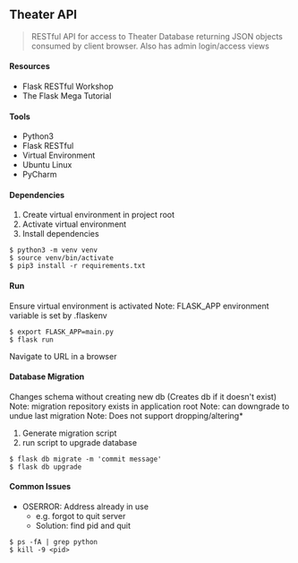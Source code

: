 ## Theater API

>RESTful API for access to Theater Database returning JSON objects consumed by client browser.
>Also has admin login/access views

#### Resources
* Flask RESTful Workshop
* The Flask Mega Tutorial

#### Tools
* Python3
* Flask RESTful
* Virtual Environment
* Ubuntu Linux
* PyCharm

#### Dependencies 
1. Create virtual environment in project root
2. Activate virtual environment
3. Install dependencies

```
$ python3 -m venv venv
$ source venv/bin/activate
$ pip3 install -r requirements.txt 
```

#### Run
Ensure virtual environment is activated
Note: FLASK_APP environment variable is set by .flaskenv

```
$ export FLASK_APP=main.py
$ flask run
```
   
Navigate to URL in a browser

#### Database Migration
Changes schema without creating new db (Creates db if it doesn't exist)
Note: migration repository exists in application root
Note: can downgrade to undue last migration
Note: Does not support dropping/altering*

1. Generate migration script
2. run script to upgrade database

```
$ flask db migrate -m 'commit message'
$ flask db upgrade
```

#### Common Issues
* OSERROR: Address already in use
    * e.g. forgot to quit server
    * Solution: find pid and quit

```
$ ps -fA | grep python
$ kill -9 <pid>
```